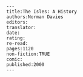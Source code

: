
    ---
    title:The Isles: A History
    authors:Norman Davies
    editors:
    translator:
    date:
    rating:
    re-read:
    pages:1120
    non-fiction:TRUE
    comic:
    published:2000
    ---

    